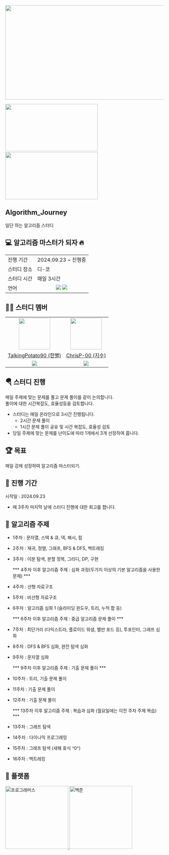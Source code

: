 <a href="https://github.com/devxb/gitanimals">
<img
  src="https://render.gitanimals.org/farms/ChrisP-00"
  width="600"
  height="300"
/>
</a>
<p></p>
<div>
  <img
    src="http://mazassumnida.wtf/api/v2/generate_badge?boj=star901210"
    width="294"
    height="150"
    style="display: inline-block;"
  />
  <span>&nbsp;</span>
  <img
    src="http://mazassumnida.wtf/api/v2/generate_badge?boj=jsp0403"
    width="294"
    height="150"
    style="display: inline-block;"
  />
</div>

## Algorithm_Journey
일단 하는 알고리즘 스터디  

## 💻 알고리즘 마스터가 되자 🔥
<table>
  <tr>
    <td>진행 기간</td>
    <td>2024.09.23 ~ 진행중  </td>
  </tr>
  <tr>
    <td>스터디 장소</td>
    <td>디-코</td>
  </tr>
  <tr>
    <td>스터디 시간</td>
    <td>매일 3시간</td>
  </tr>
  <tr>
    <td>언어</td>
      <td align="center"><img src="https://img.shields.io/badge/java-007396?style=for-the-badge&logo=java&logoColor=white">
      <img src="https://img.shields.io/badge/c++-00599C?style=for-the-badge&logo=c%2B%2B&logoColor=white"></td>
  </tr>
</table>

## 🐲🐺 스터디 멤버
  <table>
    <tr>
      <td align="center"><a href="https://github.com/TalkingPotato90"><img src="https://avatars.githubusercontent.com/u/138276030?v=4" width="100"></a></td>
      <td align="center"><a href="https://github.com/ChrisP-00"><img src="https://avatars.githubusercontent.com/u/108470058?v=4" width="100"></a></td>
    </tr>
    <tr>
      <td align="center"><a href="https://github.com/TalkingPotato90">TalkingPotato90 (한별)</a></td>
      <td align="center"><a href="https://github.com/ChrisP-00">ChrisP-00 (지수)</a></td>
    </tr>
    <tr>
      <td align="center"><img src="https://img.shields.io/badge/java-007396?style=for-the-badge&logo=java&logoColor=white"></td>
      <td align="center"><img src="https://img.shields.io/badge/c++-00599C?style=for-the-badge&logo=c%2B%2B&logoColor=white"></td>
    </tr>
  </table>



## 🪂 스터디 진행  

매일 주제에 맞는 문제를 풀고 문제 풀이를 같이 논의합니다.  
풀이에 대한 시간복잡도, 효율성등을 검토합니다.  
- 스터디는 매일 온라인으로 3시간 진행됩니다.
  - 2시간 문제 풀이
  - 1시간 문제 풀이 공유 및 시간 복잡도, 효율성 검토
- 당일 주제에 맞는 문제를 난이도에 따라 1개에서 3개 선정하여 풉니다. 

## 🏆 목표
매일 강제 성장하여 알고리즘 마스터되기.


## 🎠 진행 기간
시작일 : 2024.09.23
* 매 3주차 마지막 날에 스터디 진행에 대한 회고를 합니다. 

## 🌈 알고리즘 주제
- 1주차 : 문자열, 스택 & 큐, 덱, 해시, 힙
- 2주차 : 재귀, 정렬, 그래프, BFS & DFS, 백트래킹
- 3주차 : 이분 탐색, 분할 정복, 그리디, DP, 구현

    *** 4주차 이후 알고리즘 주제 : 심화 과정(두가지 이상의 기본 알고리즘을 사용한 문제) ***

- 4주차 : 선형 자료구조 
- 5주차 : 비선형 자료구조 
- 6주차 : 알고리즘 심화 1 (슬라이딩 윈도우, 트리, 누적 합 등)

    *** 6주차 이후 알고리즘 주제 : 중급 알고리즘 문제 풀이 ***
  
- 7주차 : 최단거리 (다익스트라, 플로이드 워셜, 벨만 포드 등), 투포인터, 그래프 심화
- 8주차 : DFS & BFS 심화, 완전 탐색 심화
- 9주차 : 문자열 심화

    *** 9주차 이후 알고리즘 주제 : 기출 문제 풀이 ***
- 10주차 : 트리, 기출 문제 풀이
- 11주차 : 기출 문제 풀이
- 12주차 : 기출 문제 풀이
  
    *** 13주차 이후 알고리즘 주제 : 복습과 심화 (월요일에는 이전 주차 주제 복습) ***
- 13주차 : 그래프 탐색
- 14주차 : 다이나믹 프로그래밍
- 15주차 : 그래프 탐색 (새해 휴식 ^0^)
- 16주차 : 백트레킹



## 📡 플랫폼
<a href="https://programmers.co.kr">
  <img src="https://github.com/user-attachments/assets/fa573a27-e9c6-4a19-999c-33cda15f0f6b" alt="프로그래머스" width="200" >
</a>
<a href="https://www.acmicpc.net/">
  <img src="https://d2gd6pc034wcta.cloudfront.net/images/logo@2x.png" alt="백준" width="200">
</a>

